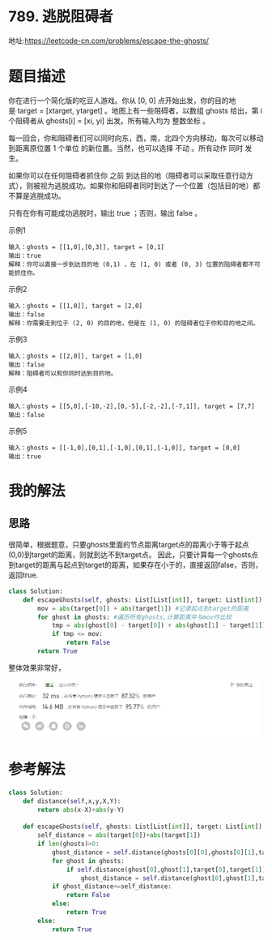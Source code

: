 # 789. 逃脱阻碍者
地址:https://leetcode-cn.com/problems/escape-the-ghosts/

# 题目描述
你在进行一个简化版的吃豆人游戏。你从 [0, 0] 点开始出发，你的目的地是 target = [xtarget, ytarget] 。地图上有一些阻碍者，以数组 ghosts 给出，第 i 个阻碍者从 ghosts[i] = [xi, yi] 出发。所有输入均为 整数坐标 。

每一回合，你和阻碍者们可以同时向东，西，南，北四个方向移动，每次可以移动到距离原位置 1 个单位 的新位置。当然，也可以选择 不动 。所有动作 同时 发生。

如果你可以在任何阻碍者抓住你 之前 到达目的地（阻碍者可以采取任意行动方式），则被视为逃脱成功。如果你和阻碍者同时到达了一个位置（包括目的地）都不算是逃脱成功。

只有在你有可能成功逃脱时，输出 true ；否则，输出 false 。

示例1
```
输入：ghosts = [[1,0],[0,3]], target = [0,1]
输出：true
解释：你可以直接一步到达目的地 (0,1) ，在 (1, 0) 或者 (0, 3) 位置的阻碍者都不可能抓住你。 

```


示例2
```
输入：ghosts = [[1,0]], target = [2,0]
输出：false
解释：你需要走到位于 (2, 0) 的目的地，但是在 (1, 0) 的阻碍者位于你和目的地之间。 
```


示例3
```
输入：ghosts = [[2,0]], target = [1,0]
输出：false
解释：阻碍者可以和你同时达到目的地。 
```

示例4
```
输入：ghosts = [[5,0],[-10,-2],[0,-5],[-2,-2],[-7,1]], target = [7,7]
输出：false
```

示例5
```
输入：ghosts = [[-1,0],[0,1],[-1,0],[0,1],[-1,0]], target = [0,0]
输出：true
```


# 我的解法
## 思路
很简单，根据题意，只要ghosts里面的节点距离target点的距离小于等于起点(0,0)到target的距离，则就到达不到target点。
因此，只要计算每一个ghosts点到target的距离与起点到target的距离，如果存在小于的，直接返回false，否则，返回true.
```python
class Solution:
    def escapeGhosts(self, ghosts: List[List[int]], target: List[int]) -> bool:
        mov = abs(target[0]) + abs(target[1]) #记录起点到target的距离
        for ghost in ghosts: #遍历所有ghosts,计算距离并与mov作比较
            tmp = abs(ghost[0] - target[0]) + abs(ghost[1] - target[1])
            if tmp <= mov:
                return False
        return True


```
整体效果非常好，
![img](../pic/789.png)

# 参考解法
```python
class Solution:
    def distance(self,x,y,X,Y):
        return abs(x-X)+abs(y-Y)

    def escapeGhosts(self, ghosts: List[List[int]], target: List[int]) -> bool:
        self_distance = abs(target[0])+abs(target[1])
        if len(ghosts)>0:
            ghost_distance = self.distance(ghosts[0][0],ghosts[0][1],target[0],target[1])
            for ghost in ghosts:
                if self.distance(ghost[0],ghost[1],target[0],target[1])<ghost_distance:
                    ghost_distance = self.distance(ghost[0],ghost[1],target[0],target[1])
            if ghost_distance<=self_distance:
                return False
            else:
                return True
        else:
            return True



```